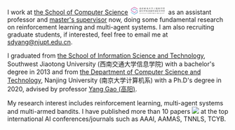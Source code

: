 I work at [the School of Computer Science](http://cs.njupt.edu.cn/) <img src='./images/logo-njuptcs.png' style='width: 6em;'> as an assistant professor and [master's supervisor](https://yjs.njupt.edu.cn/dsgl/nocontrol/college/dsfcxq.htm?dsJbxxId=F4A3BD42A56170DEE0530100007FAED8) now, doing some fundamental research on reinforcement learning and multi-agent systems. I am also recruiting graduate students, if interested, feel free to email me at [sdyang@njupt.edu.cn](mailto:sdyang@njupt.edu.cn).

I graduated from [the School of Information Science and Technology](https://sist.swjtu.edu.cn/home?lang=cn), Southwest Jiaotong University (西南交通大学信息学院) with a bachelor's degree in 2013 and from [the Department of Computer Science and Technology](https://cs.nju.edu.cn/main.htm), Nanjing University (南京大学计算机系) with a Ph.D's degree in 2020, advised by professor [Yang Gao (高阳)](https://cs.nju.edu.cn/gaoyang/index.htm).

My research interest includes reinforcement learning, multi-agent systems and multi-armed bandits. I have published more than 10 papers <a href='https://scholar.google.com/citations?user=9YcR_ksAAAAJ&hl'><img src="https://img.shields.io/endpoint?logo=Google%20Scholar&url=https%3A%2F%2Fcdn.jsdelivr.net%2Fgh%2Fshangdongyang%2shangdongyang.github.io@google-scholar-stats%2Fgs_data_shieldsio.json&labelColor=f6f6f6&color=9cf&style=flat&label=citations"></a> at the top international AI conferences/journals such as AAAI, AAMAS, TNNLS, TCYB. 
